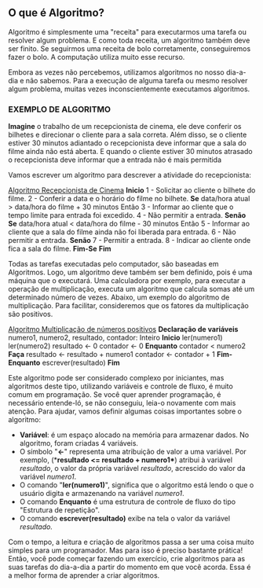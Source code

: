 ## O que é Algoritmo?

Algoritmo é simplesmente uma "receita" para executarmos uma tarefa ou resolver algum problema. E como toda receita, um algoritmo também deve ser finito. Se seguirmos uma receita de bolo corretamente, conseguiremos fazer o bolo. A computação utiliza muito esse recurso.

Embora as vezes não percebemos, utilizamos algoritmos no nosso dia-a-dia e não sabemos. Para a execução de alguma tarefa ou mesmo resolver algum problema, muitas vezes inconscientemente executamos algoritmos. 

### EXEMPLO DE ALGORITMO

**Imagine** o trabalho de um recepcionista de cinema, ele deve conferir os bilhetes e direcionar o cliente para a sala correta. Além disso, se o cliente estiver 30 minutos adiantado o recepcionista deve informar que a sala do filme ainda não está aberta. E quando o cliente estiver 30 minutos atrasado o recepcionista deve informar que a entrada não é mais permitida

Vamos escrever um algoritmo para descrever a atividade do recepcionista:

<u>Algoritmo Recepcionista de Cinema</u>
**Inicio**
1 - Solicitar ao cliente o bilhete do filme.
2 - Conferir a data e o horário do filme no bilhete.
**Se** data/hora atual > data/hora do filme + 30 minutos Então
3 - Informar ao cliente que o tempo limite para entrada foi excedido.
4 - Não permitir a entrada.
**Senão Se** data/hora atual < data/hora do filme - 30 minutos Então
5 - Informar ao cliente que a sala do filme ainda não foi liberada para entrada.
6 - Não permitir a entrada.
**Senão**
7 - Permitir a entrada.
8 - Indicar ao cliente onde fica a sala do filme.
**Fim-Se**
**Fim**

Todas as tarefas executadas pelo computador, são baseadas em Algoritmos. Logo, um algoritmo deve também ser bem definido, pois é uma máquina que o executará. Uma calculadora por exemplo, para executar a operação de multiplicação, executa um algoritmo que calcula somas até um determinado número de vezes. Abaixo, um exemplo do algoritmo de multiplicação. Para facilitar, consideremos que os fatores da multiplicação são positivos.

<u>Algoritmo Multiplicação de números positivos</u>
**Declaração de variáveis**
numero1, numero2, resultado, contador: Inteiro
**Inicio**
ler(numero1)
ler(numero2)
resultado <- 0
contador <- 0
**Enquanto** contador < numero2 **Faça**
resultado <- resultado + numero1
contador <- contador + 1
**Fim-Enquanto**
escrever(resultado)
**Fim**

Este algoritmo pode ser considerado complexo por iniciantes, mas algoritmos deste tipo, utilizando variáveis e controle de fluxo, é muito comum em programação. Se você quer aprender programação, é necessário entende-ló, se não conseguiu, leia-o novamente com mais atenção. Para ajudar, vamos definir algumas coisas importantes sobre o algoritmo:

- **Variável**: é um espaço alocado na memória para armazenar dados. No algoritmo, foram criadas 4 variáveis.
- O símbolo "**<-**" representa uma atribuição de valor a uma variável. Por exemplo, (***resultado <= resultado + numero1\***) atribui à variável *resultado*, o valor da própria variável *resultado*, acrescido do valor da variável *numero1*.
- O comando "**ler(numero1)**", significa que o algoritmo está lendo o que o usuário digita e armazenando na variável *numero1*.
- O comando **Enquanto** é uma estrutura de controle de fluxo do tipo "Estrutura de repetição".
- O comando **escrever(resultado)** exibe na tela o valor da variável *resultado.*

Com o tempo, a leitura e criação de algoritmos passa a ser uma coisa muito simples para um programador. Mas para isso é preciso bastante prática! Então, você pode começar fazendo um exercício, crie algoritmos para as suas tarefas do dia-a-dia a partir do momento em que você acorda. Essa é a melhor forma de aprender a criar algoritmos.




